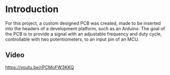 # Introduction

For this project, a custom designed PCB was created, made to be inserted into the headers of a development platform, such as an Arduino. The goal of the PCB is to provide a signal with an adjustable frequency and duty cycle, controllable with two potentiometers, to an input pin of an MCU.

## Video

https://youtu.be/rPCMoFW3KKQ
